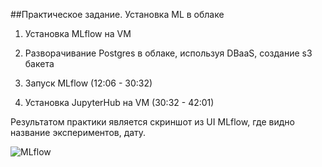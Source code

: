 ##Практическое задание. Установка ML в облаке
1. Установка MLflow на VM

2. Разворачивание Postgres в облаке, используя DBaaS, создание s3 бакета

3. Запуск MLflow (12:06 - 30:32)

4. Установка JupyterHub на VM (30:32 - 42:01)


Результатом практики является скриншот из UI MLflow, где видно название экспериментов, дату.

![MLflow](https://github.com/dim4eg91/Projects-and-Materials/blob/feature/education_Karpov_courses/02_Установка_MLFlow_в_облаке/img/mlflow.jpg)

